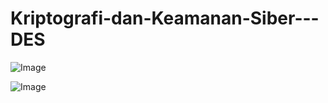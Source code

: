 ﻿# Kriptografi-dan-Keamanan-Siber---DES

![Image](https://github.com/user-attachments/assets/59e08f8e-3f80-43e3-a7f2-ac8ef09fcc0b)

![Image](https://github.com/user-attachments/assets/5009dfac-7c9e-4286-ac8c-533cedebca87)

